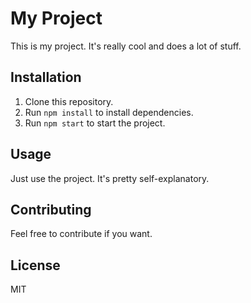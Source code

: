 # My Project

This is my project. It's really cool and does a lot of stuff.

## Installation

1. Clone this repository.
2. Run `npm install` to install dependencies.
3. Run `npm start` to start the project.

## Usage

Just use the project. It's pretty self-explanatory.

## Contributing

Feel free to contribute if you want.

## License

MIT
